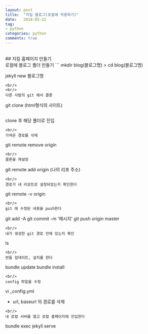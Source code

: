 ```yaml
---
layout: post
title:  "지킬 블로그(로컬에 적용하기)"
date:   2018-05-22
tag:
- python
categories: python
comments: true
---
```

<br/>
## 지킬 홈페이지 만들기
<br/>
로컬에 블로그 폴더 만들기
```
mkdir blog(블로그명)
> cd blog(블로그명)

jekyll new 블로그명
```
<br/>
<br/>
다른 사람의 git 에서 클론
```
git clone (html형식의 사이트)
```
```
clone 후 해당 폴더로 진입
```
<br/>
가져온 경로를 삭제
```
git remote remove origin
```
<br/>
클론을 재설정
```
git remote add origin (나의 리포 주소)
```
<br/>
경로가 내 리모트로 설정되었는지 확인한다
```
git remote -v origin
```
<br/>
git 에 수정된 내용을 push한다
```
git add -A
git commit -m '메시지'
git push origin master
```
<br/>
내가 생성한 git 경로 안에 있는지 확인
```
ls
```
<br/>
번들 업데이트, 설치를 한다
```
bundle update
bundle install
```
<br/>
config 파일을 수정
```
vi _config.yml
* url, baseurl 의 경로를 삭제
```
<br/>
내 로컬 서버를 열고 로컬 홈페이지에 진입한다
```
bundle exec jekyll serve
```
